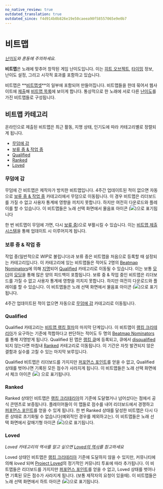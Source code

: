 ```yaml
---
no_native_review: true
outdated_translation: true
outdated_since: f4d914b0b826e19e50caeea90f58557065e9e0b7
---
```


# 비트맵

*[난이도](/wiki/Beatmap/Difficulty)와 혼동에 주의하세요.*

**비트맵**은 노래에 맞추어 창작된 게임 난이도입니다. 이는 [히트 오브젝트](/wiki/Gameplay/Hit_object), [타이밍](/wiki/Client/Beatmap_editor/Timing) 정보, 난이도 설정, 그리고 시각적 효과를 포함하고 있습니다.

비트맵은 **[비트맵셋](/wiki/Beatmap)**의 일부에 포함되어 만들어집니다. 비트맵들을 한데 묶어서 웹사이트에 [제출](/wiki/Beatmapping/Beatmap_submission)해 [비트맵 목록](https://osu.ppy.sh/beatmapsets)에 보이게 합니다. 통상적으로 한 노래에 서로 다른 [난이도](/wiki/Beatmap/Difficulty)를 가진 비트맵들로 구성됩니다.

## 비트맵 카테고리

온라인으로 제출된 비트맵은 최근 활동, 지명 상태, 인기도에 따라 카테고리별로 정렬되게 됩니다.

- [무덤에 감](#무덤에-감)
- [보류 중 & 작업 중](#보류-중-&-작업-중)
- [Qualified](#qualified)
- [Ranked](#ranked)
- [Loved](#loved)

### 무덤에 감

무덤에 간 비트맵은 제작자가 방치한 비트맵입니다. 4주간 업데이트된 적이 없으면 자동으로 [보류 중 & 작업 중](#보류-중-&-작업-중) 카테고리에서 무덤으로 이동됩니다. 이 경우 비트맵은 리더보드를 가질 수 없고 사용자 통계에 영향을 끼치지 못합니다. 하지만 여전히 다운로드와 플레이를 할 수 있습니다. 이 비트맵들은 노래 선택 화면에서 물음표 아이콘 (![](/wiki/shared/status/graveyard.png))으로 표기됩니다

한 번 비트맵이 무덤에 가면, 다시 [보류 중](#보류-중-&-작업-중))으로 부활시킬 수 있습니다.
 이는 [비트맵 제출 시스템](/wiki/Beatmapping/Beatmap_submission)을 통해 업데이트 시 이루어지게 됩니다.

### 보류 중 & 작업 중

작업 중(일반적으로 *WIP*로 불립니다)과 보류 중은 비트맵을 처음으로 등록할 때 설정되는 카테고리입니다. 이 카테고리에 있는 비트맵들은 적어도 2명의 [Beatmap Nominators](/wiki/People/Beatmap_Nominators)에 의해 [지명](/wiki/Beatmap_ranking_procedure#지명)되어 [Qualified](#qualified) 카테고리로 이동될 수 있습니다. 이는 보통 [모더](/wiki/Modding/Modder)의 [모딩](/wiki/Modding)을 통해 많은 양의 피드백이 포함됩니다. 보류 중 & 작업 중인 비트맵은 리더보드를 가질 수 없고 사용자 통계에 영향을 끼치지 못합니다. 하지만 여전히 다운로드와 플레이를 할 수 있습니다. 이 비트맵들은 노래 선택 화면에서 물음표 아이콘 (![](/wiki/shared/status/graveyard.png))으로 표기됩니다.

4주간 업데이트된 적이 없으면 자동으로 [무덤에 감](#무덤에-감) 카테고리로 이동됩니다.

### Qualified

Qualified 카테고리는 [비트맵 랭킹 절차](/wiki/Beatmap_ranking_procedure)의 마지막 단계입니다. 이 비트맵이 [랭킹 크리테리아](/wiki/Ranking_Criteria)가 요구하는 기준에 적합하다고 판단하는 적어도 두 명의 [Beatmap Nominators](/wiki/People/Beatmap_Nominators)를 통해 지명받게 됩니다.  Qualified 된 맵은 [랭킹 큐](/wiki/Beatmap_ranking_procedure#랭크)에 등록되고, 큐에서 [disqualified](/wiki/Beatmap_ranking_procedure#지명-초기화) 되지 않는다면 마침내 [Ranked](#ranked) 카테고리로 이동됩니다. 이 기간은 자칫 발견되지 않은 결함과 실수를 고칠 수 있는 마지막 보루입니다.

Qualified 비트맵은 리더보드를 가지지만 [퍼포먼스 포인트](/wiki/Performance_points)를 얻을 수 없고, Qualified 상태를 벗어나면 기록된 모든 점수가 사라지게 됩니다. 이 비트맵들은 노래 선택 화면에서 체크 아이콘 (![](/wiki/shared/status/qualified.png)) 으로 표기됩니다.

### Ranked

Ranked 상태인 비트맵은 [랭킹 크리테리아](/wiki/Ranking_Criteria)의 기준에 도달했거나 넘어섰다는 점에서 공식 콘텐츠로 보증됩니다. 플레이어들이 이 맵들로 점수를 내어 리더보드에서 경쟁하고 [퍼포먼스 포인트](/wiki/Performance_points)를 얻을 수 있게 됩니다. 한 번 Ranked 상태를 달성한 비트맵은 다시 다른 상태로 초기화될 수 없습니다(예외적인 경우를 제외하고는). 이 비트맵들은 노래 선택 화면에서 갈매기형 아이콘 (![](/wiki/shared/status/ranked.png))으로 표기됩니다.

### Loved

*Loved 카테고리의 역사를 알고 싶으면 [Loved의 역사](/wiki/History_of_osu!/History_of_Loved)를 참고하세요*

Loved 상태인 비트맵은 [랭킹 크리테리아](/wiki/Ranking_Criteria) 기준에 도달하지 않을 수 있지만, 커뮤니티에 의해 *loved* 되며 [Project Loved](/wiki/Community/Project_Loved)의 정기적인 커뮤니티 투표에 따라 추가됩니다. 이 비트맵들은 리더보드를 가지지만 [퍼포먼스 포인트](/wiki/Performance_points)를 얻을 수 없고, Loved 상태를 벗어나면 기록된 모든 점수가 사라지게 됩니다. (보통 제작자의 요청이 있을때). 이 비트맵들은 노래 선택 화면에서 하트 아이콘 (![](/wiki/shared/status/loved.png))으로 표기됩니다.
